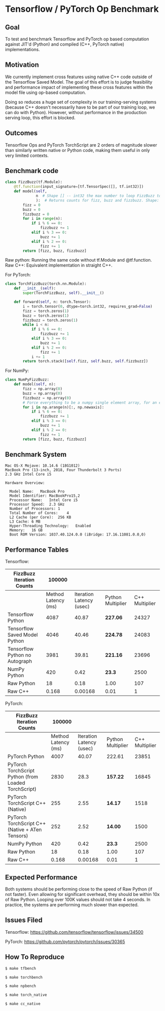 Tensorflow / PyTorch Op Benchmark
=================================

Goal
----
To test and benchmark Tensorflow and PyTorch op based computation 
against JIT'd (Python) and compiled (C++, PyTorch native) implementations.

Motivation
----------
We currently implement cross features using native C++ code outside of 
the Tensorflow Saved Model. The goal of this effort is to judge 
feasibility and performance impact of implementing these cross
features within the model file using op-based computation.

Doing so reduces a huge set of complexity in our training-serving systems
(because C++ doesn't necessarily have to be part of our training loop,
we can do with Python). However, without performance in the production
serving loop, this effort is blocked.

Outcomes
--------
Tensorflow Ops and PyTorch TorchScript are 2 orders of magnitude slower 
than similarly written native or Python code, making them useful in only 
very limited contexts. 

Benchmark code
--------------
```python
class FizzBuzz(tf.Module):
    @tf.function(input_signature=[tf.TensorSpec([], tf.int32)])
    def model(self,
              n  # Shape [] -- int32 the max number to loop FizzBuzz to
              ):  # Returns counts for fizz, buzz and fizzbuzz. Shape: [1] with length 3
        fizz = 0
        buzz = 0
        fizzbuzz = 0
        for i in range(n):
            if i % 6 == 0:
                fizzbuzz += 1
            elif i % 3 == 0:
                buzz += 1
            elif i % 2 == 0:
                fizz += 1
        return [fizz, buzz, fizzbuzz]
```
Raw python: Running the same code without tf.Module and @tf.function.
Raw C++: Equivalent implementation in straight C++.

For PyTorch:
```python
class TorchFizzBuzz(torch.nn.Module):
    def __init__(self):
        super(TorchFizzBuzz, self).__init__()

    def forward(self, n: torch.Tensor):
        i = torch.tensor(0, dtype=torch.int32, requires_grad=False)
        fizz = torch.zeros(1)
        buzz = torch.zeros(1)
        fizzbuzz = torch.zeros(1)
        while i < n:
            if i % 6 == 0:
                fizzbuzz += 1
            elif i % 3 == 0:
                buzz += 1
            elif i % 2 == 0:
                fizz += 1
            i += 1
        return torch.stack([self.fizz, self.buzz, self.fizzbuzz])
```

For NumPy:
```python
class NumPyFizzBuzz:
    def model(self, n):
        fizz = np.array(0)
        buzz = np.array(0)
        fizzbuzz = np.array(0)
        # Force everything to be a numpy single element array, for an even comparison
        for i in np.arange(n)[:, np.newaxis]:
            if i % 6 == 0:
                fizzbuzz += 1
            elif i % 3 == 0:
                buzz += 1
            elif i % 2 == 0:
                fizz += 1
        return [fizz, buzz, fizzbuzz]
```

Benchmark System
----------------

```
Mac OS-X Mojave: 10.14.6 (18G1012)
MacBook Pro (13-inch, 2018, Four Thunderbolt 3 Ports)
2.3 GHz Intel Core i5

Hardware Overview:

  Model Name:	MacBook Pro
  Model Identifier:	MacBookPro15,2
  Processor Name:	Intel Core i5
  Processor Speed:	2.3 GHz
  Number of Processors:	1
  Total Number of Cores:	4
  L2 Cache (per Core):	256 KB
  L3 Cache:	6 MB
  Hyper-Threading Technology:	Enabled
  Memory:	16 GB
  Boot ROM Version:	1037.40.124.0.0 (iBridge: 17.16.11081.0.0,0)
```

Performance Tables
------------------

Tensorflow:

| FizzBuzz Iteration Counts      | 100000              |                          |                    |                |
| -------------------------      | -----------------   | -----------------------  | ------------------ | -------------  |
|                                | Method Latency (ms) | Iteration Latency (usec) | Python Multiplier  | C++ Multiplier |
| Tensorflow Python              | 4087                | 40.87                    | **227.06**         | 24327          |
| Tensorflow Saved Model Python  | 4046                | 40.46                    | **224.78**         | 24083          |
| Tensorflow Python no Autograph | 3981                | 39.81                    | **221.16**         | 23696          |
| NumPy Python                   | 420                 | 0.42                     | **23.3**           | 2500           |
| Raw Python                     | 18                  | 0.18                     | 1.00               | 107            |
| Raw C++                        | 0.168               | 0.00168                  | 0.01               | 1              |

PyTorch:

| FizzBuzz Iteration Counts                            | 100000              |                          |                    |                |
| -------------------------                            | -----------------   | -----------------------  | ------------------ | -------------  |
|                                                      | Method Latency (ms) | Iteration Latency (usec) | Python Multiplier  | C++ Multiplier |
| PyTorch Python                                       | 4007                | 40.07                    | 222.61             | 23851          |
| PyTorch TorchScript Python (from Loaded TorchScript) | 2830                | 28.3                     | **157.22**         | 16845          |
| PyTorch TorchScript C++ (Native)                     | 255                 | 2.55                     | **14.17**          | 1518           |
| PyTorch TorchScript C++ (Native + ATen Tensors)      | 252                 | 2.52                     | **14.00**          | 1500           |
| NumPy Python                                         | 420                 | 0.42                     | **23.3**           | 2500           |
| Raw Python                                           | 18                  | 0.18                     | 1.00               | 107            |
| Raw C++                                              | 0.168               | 0.00168                  | 0.01               | 1              |

Expected Performance
--------------------

Both systems should be performing close to the speed of Raw Python (if not faster).
Even allowing for significant overhead, they should be within 10x of Raw Python.
Looping over 100K values should not take 4 seconds.
In practice, the systems are performing much slower than expected.


Issues Filed
------------

Tensorflow: https://github.com/tensorflow/tensorflow/issues/34500

PyTorch: https://github.com/pytorch/pytorch/issues/30365

How To Reproduce
----------------

```bash
$ make tfbench
```

```bash
$ make torchbench
```

```bash
$ make npbench
```

```bash
$ make torch_native
```

```bash
$ make cc_native
```
